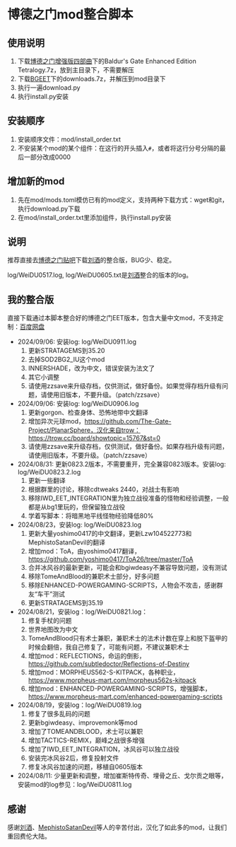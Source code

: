 # 博德之门mod整合脚本

## 使用说明

1. 下载[博德之门增强版四部曲](https://pan.baidu.com/s/1fKn2NvcNV9GfXjtB5pt9xA?pwd=BEET)下的Baldur's Gate Enhanced Edition Tetralogy.7z，放到主目录下，不需要解压
2. 下载[BGEET](https://pan.baidu.com/s/1g1sckBuwaS7rKaK_n8DRGg?pwd=2pkj)下的downloads.7z，并解压到mod目录下
3. 执行一遍download.py
4. 执行install.py安装

## 安装顺序

1. 安装顺序文件：mod/install_order.txt
2. 不安装某个mod的某个组件：在这行的开头插入`#`，或者将这行分号分隔的最后一部分改成0000

## 增加新的mod

1. 先在mod/mods.toml模仿已有的mod定义，支持两种下载方式：wget和git，执行download.py下载
2. 在mod/install_order.txt里添加组件，执行install.py安装

## 说明

推荐直接去[博德之门贴吧](http://c.tieba.baidu.com/p/9085661589)下载[刘酒](https://github.com/Lzw104522773)的整合版，BUG少、稳定。

log/WeiDU0517.log, log/WeiDU0605.txt是[刘酒](https://github.com/Lzw104522773)整合的版本的log。

## 我的整合版

直接下载通过本脚本整合好的博德之门EET版本，包含大量中文mod，不支持定制：[百度网盘](https://pan.baidu.com/s/1g1sckBuwaS7rKaK_n8DRGg?pwd=2pkj)
* 2024/09/06: 安装log: log/WeiDU0911.log
  1. 更新STRATAGEMS到35.20
  2. 去掉SOD2BG2_IU这个mod
  3. INNERSHADE，改为中文，错误安装为法文了
  4. 其它小调整
  5. 请使用zzsave来升级存档，仅供测试，做好备份。如果觉得存档升级有问题，请使用旧版本，不要升级。（patch/zzsave）
* 2024/09/06: 安装log: log/WeiDU0906.log
  1. 更新gorgon、检查身体、恐怖地带中文翻译
  2. 增加异次元球mod，https://github.com/The-Gate-Project/PlanarSphere，汉化来自trow：https://trow.cc/board/showtopic=15767&st=0
  3. 请使用zzsave来升级存档，仅供测试，做好备份。如果存档升级有问题，请使用旧版本，不要升级。（patch/zzsave）
* 2024/08/31: 更新0823.2版本，不需要重开，完全兼容0823版本。安装log: log/WeiDU0823.2.log
  1. 更新一些翻译
  2. 根据群里的讨论，移除cdtweaks 2440，对战士有影响
  3. 移除IWD_EET_INTEGRATION里为独立战役准备的怪物和经验调整，一般都是从bg1里玩的，但保留独立战役
  4. 学着写脚本：将暗黑地平线怪物经验降低80%
* 2024/08/23，安装log: log/WeiDU0823.log
  1. 更新大量yoshimo0417的中文翻译，更新Lzw104522773和MephistoSatanDevil的翻译
  2. 增加mod：ToA，由yoshimo0417翻译，https://github.com/yoshimo0417/ToA26/tree/master/ToA
  3. 合并冰风谷的最新更新，可能会和bgiwdeasy不兼容导致问题，没有测试
  4. 移除TomeAndBlood的兼职术士部分，好多问题
  5. 移除ENHANCED-POWERGAMING-SCRIPTS，人物会不攻击，感谢群友“车干”测试
  6. 更新STRATAGEMS到35.19
* 2024/08/21，安装log：log/WeiDU0821.log：
  1. 修复手杖的问题
  2. 世界地图改为中文
  3. TomeAndBlood只有术士兼职，兼职术士的法术计数在穿上和脱下盔甲的时候会翻倍，我自己修复了，可能有问题，不建议兼职术士
  4. 增加mod：REFLECTIONS，命运的倒影，https://github.com/subtledoctor/Reflections-of-Destiny
  5. 增加mod：MORPHEUS562-S-KITPACK，各种职业，https://www.morpheus-mart.com/morpheus562s-kitpack
  6. 增加mod：ENHANCED-POWERGAMING-SCRIPTS，增强脚本，https://www.morpheus-mart.com/enhanced-powergaming-scripts
* 2024/08/19，安装log：log/WeiDU0819.log
  1. 修复了很多乱码的问题
  2. 更新bgiwdeasy、improvemonk等mod
  3. 增加了TOMEANDBLOOD，术士可以兼职
  4. 增加TACTICS-REMIX，巅峰之战很多增强
  5. 增加了IWD_EET_INTEGRATION，冰风谷可以独立战役
  6. 安装完冰风谷2后，修复投射文件
  7. 修复冰风谷加速的问题，移植自0605版本
* 2024/08/11: 少量更新和调整，增加崔斯特传奇、埋骨之丘、戈尔贡之眼等，安装mod的log参见：log/WeiDU0811.log

## 感谢

感谢[刘酒](https://github.com/Lzw104522773)、[MephistoSatanDevil](https://github.com/MephistoSatanDevil)等人的辛苦付出，汉化了如此多的mod，让我们重回费伦大陆。
